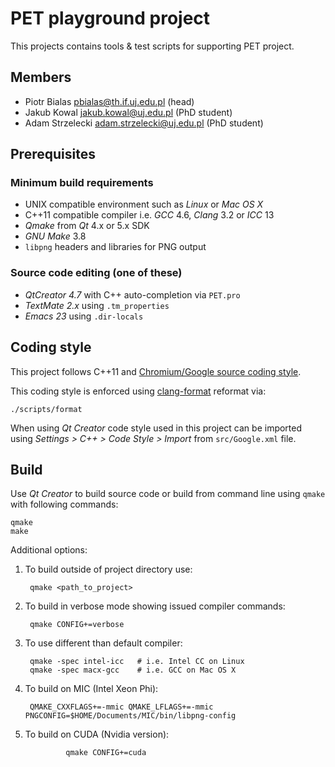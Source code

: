 PET playground project
======================

This projects contains tools & test scripts for supporting PET project.

Members
-------

* Piotr Bialas <pbialas@th.if.uj.edu.pl> (head)
* Jakub Kowal <jakub.kowal@uj.edu.pl> (PhD student)
* Adam Strzelecki <adam.strzelecki@uj.edu.pl> (PhD student)

Prerequisites
-------------

### Minimum build requirements

* UNIX compatible environment such as *Linux* or *Mac OS X*
* C++11 compatible compiler i.e. *GCC* 4.6, *Clang* 3.2 or *ICC* 13
* *Qmake* from *Qt* 4.x or 5.x SDK
* *GNU Make* 3.8
* `libpng` headers and libraries for PNG output

### Source code editing (one of these)

* *QtCreator 4.7* with C++ auto-completion via `PET.pro`
* *TextMate 2.x* using `.tm_properties`
* *Emacs 23* using `.dir-locals`

Coding style
------------

This project follows C++11 and [Chromium/Google source coding
style](http://dev.chromium.org/developers/coding-style).

This coding style is enforced using
[clang-format](http://clang.llvm.org/docs/ClangFormat.html) reformat via:

	./scripts/format

When using *Qt Creator* code style used in this project can be imported using
*Settings > C++ > Code Style > Import* from `src/Google.xml` file.

Build
-----

Use *Qt Creator* to build source code or build from command line using `qmake`
with following commands:

	qmake
	make

Additional options:

1. To build outside of project directory use:

		qmake <path_to_project>

2. To build in verbose mode showing issued compiler commands:

		qmake CONFIG+=verbose

3. To use different than default compiler:

		qmake -spec intel-icc   # i.e. Intel CC on Linux
		qmake -spec macx-gcc    # i.e. GCC on Mac OS X

4. To build on MIC (Intel Xeon Phi):

		QMAKE_CXXFLAGS+=-mmic QMAKE_LFLAGS+=-mmic PNGCONFIG=$HOME/Documents/MIC/bin/libpng-config

5. To build on CUDA (Nvidia version):

                qmake CONFIG+=cuda


